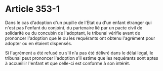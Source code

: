 # Article 353-1

<p>Dans le cas d'adoption d'un pupille de l'Etat ou d'un enfant étranger qui n'est pas l'enfant du conjoint, du partenaire lié par un pacte civil de solidarité ou du concubin de l'adoptant, le tribunal vérifie avant de prononcer l'adoption que le ou les requérants ont obtenu l'agrément pour adopter ou en étaient dispensés.</p><p>Si l'agrément a été refusé ou s'il n'a pas été délivré dans le délai légal, le tribunal peut prononcer l'adoption s'il estime que les requérants sont aptes à accueillir l'enfant et que celle-ci est conforme à son intérêt.</p>